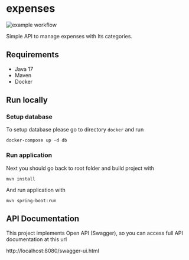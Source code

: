 # expenses
![example workflow](https://github.com/wsosna/expenses/actions/workflows/test.yml/badge.svg)

Simple API to manage expenses with Its categories.

## Requirements
- Java 17
- Maven
- Docker

## Run locally
### Setup database
To setup database please go to directory `docker` and run
```shell
docker-compose up -d db
```
### Run application
Next you should go back to root folder and build project with
```shell
mvn install
```
And run application with
```shell
mvn spring-boot:run
```

## API Documentation
This project implements Open API (Swagger), so you can access full API documentation at this url

http://localhost:8080/swagger-ui.html



